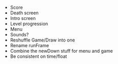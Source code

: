 * Score
* Death screen
* Intro screen
* Level progression
* Menu
* Sounds?
* Reshuffle Game/Draw into one
* Rename runFrame
* Combine the newDown stuff for menu and game
* Be consistent on time/float
